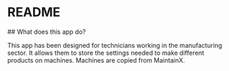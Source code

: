 # README

## What does this app do?

This app has been designed for technicians working in the manufacturing sector. It allows them to store the settings needed to make different products on machines. Machines are copied from MaintainX.
